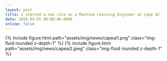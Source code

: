 ```yaml
---
layout: post
title: I started a new role as a Machine Learning Engineer at Cape AI
date: 2020-03-01 00:00:00-0000
inline: false
---
```


{% include figure.html path="assets/img/news/capeai1.png" class="img-fluid rounded z-depth-1" %}
{% include figure.html path="assets/img/news/capeai2.jpeg" class="img-fluid rounded z-depth-1" %}
